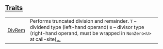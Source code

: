 
[Traits](./core-num-traits-ops-divrem-traits.md)
 ---
| | |
|:---|:---|
| [DivRem](./core-num-traits-ops-divrem-DivRem.md) | Performs truncated division and  remainder. `T`  – dividend type (left-hand operand) `U`  – divisor  type (right-hand operand, must be wrapped in `NonZero<U>`  at call-site)[...](./core-num-traits-ops-divrem-DivRem.md) |
